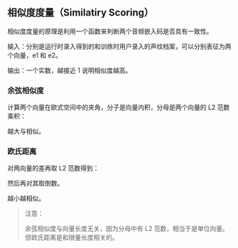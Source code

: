 ## 相似度度量（Similatiry Scoring）

相似度度量的原理是利用一个函数来判断两个音频嵌入码是否具有一致性。

输入：分别是运行时录入得到的和训练时用户录入的声纹档案，可以分别表征为两个向量，e1 和 e2。

输出：一个实数，越接近 1 说明相似度越高。

### 余弦相似度

计算两个向量在欧式空间中的夹角，分子是向量内积，分母是两个向量的 L2 范数乘积：

越大与相似。

### 欧氏距离

对两向量的差再取 L2 范数得到：

然后再对其取倒数。

越小越相似。

> 注意：
>
> 余弦相似度与向量长度无关，因为分母中有 L2 范数，相当于是单位向量。但欧氏距离是和限量长度相关的。